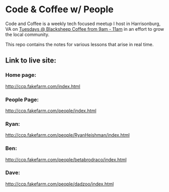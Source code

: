 # Code & Coffee w/ People

Code and Coffee is a weekly tech focused meetup I host in Harrisonburg, VA
on [Tuesdays @ Blacksheep Coffee from 9am - 11am](http://www.blacksheepcoffeehburg.com/) in an effort to grow the local community.

This repo contains the notes for various lessons that arise in real time.

## Link to live site:

### Home page:
http://ccp.fakefarm.com/index.html

### People Page:
http://ccp.fakefarm.com/people/index.html

### Ryan:
http://ccp.fakefarm.com/people/RyanHeishman/index.html

### Ben:
http://ccp.fakefarm.com/people/betabrodraco/index.html

### Dave:
http://ccp.fakefarm.com/people/dadzoo/index.html
